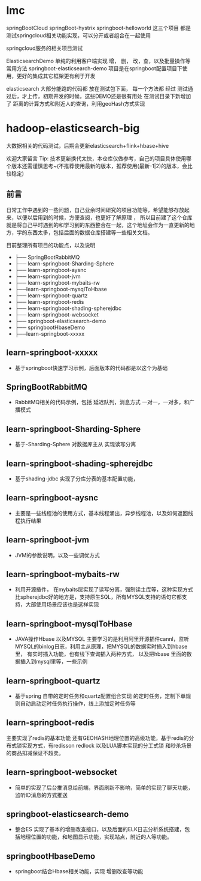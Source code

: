 # lmc
springBootCloud
springBoot-hystrix
springboot-helloworld
这三个项目 都是测试springcloud相关功能实现，可以分开或者组合在一起使用

springcloud服务的相关项目测试



ElasticsearchDemo  单纯的利用客户端实现 增， 删， 改，查，以及批量操作等常用方法
springboot-elasticsearch-demo  项目是在springboot配置项目下使用，更好的集成其它框架更有利于开发

elasticsearch  大部分能跑的代码都 放在测试包下面，
每一个方法都 经过 测试通过后，才上传，初期开发的时候，这些DEMO还是很有用处
在测试目录下新增加了 距离的计算方式和附近人的查询，利用geoHash方式实现



# hadoop-elasticsearch-big
大数据相关的代码测试，后期会更新elasticsearch+flink+hbase+hive

欢迎大家留言
Tip: 技术更新换代太快，本仓库仅做参考，自己的项目具体使用哪个版本还需谨慎思考~(不推荐使用最新的版本，推荐使用(最新-1|2)的版本，会比较稳定)

**前言**
-
   日常工作中遇到的一些问题，自己业余时间研究的项目功能等，希望能够存放起来，以便以后用到的时候，方便查阅，也更好了解原理 ，
   所以目前建了这个仓库就是将自己平时遇到的和学习到的东西整合在一起，这个地址会作为一直更新的地方，学的东西太多，包括后面的数据仓库搭建等一些相关文档。
   
目前整理所有项目的功能点，以及说明

- ├── SpringBootRabbitMQ
- ├── learn-springboot-Sharding-Sphere
- ├── learn-springboot-aysnc
- ├── learn-springboot-jvm
- ├── learn-springboot-mybaits-rw
- ├──learn-springboot-mysqlToHbase
- ├── learn-springboot-quartz
- ├── learn-springboot-redis
- ├── learn-springboot-shading-spherejdbc
- ├── learn-springboot-websocket
- ├── springboot-elasticsearch-demo
- ├── springbootHbaseDemo
- ├──learn-springboot-xxxxx



**learn-springboot-xxxxx**
-
- 基于springboot快速学习示例，后面版本的代码都是以这个为基础

**SpringBootRabbitMQ**
-
-   RabbitMQ相关的代码示例，包括 延迟队列，消息方式 一对一，一对多，和广播模式 

**learn-springboot-Sharding-Sphere**
-  
-    基于-Sharding-Sphere 对数据库主从 实现读写分离

**learn-springboot-shading-spherejdbc**
-
-    基于shading-jdbc 实现了分库分表的基本配置功能，
   
**learn-springboot-aysnc**
-
- 主要是一些线程池的使用方式，基本线程涌出，异步线程池，以及如何返回线程执行结果

**learn-springboot-jvm**
-
-   JVM的参数说明，以及一些调优方式

**learn-springboot-mybaits-rw**
 -
-  利用开源插件， 在mybaits层实现了读写分离，强制读主库等，这种实现方式比spherejdbc好的地方是，支持原生SQL，所有MYSQL支持的语句它都支持，大部使用场景应该也是这样实现

**learn-springboot-mysqlToHbase**
-
- JAVA操作Hbase 以及MYSQL 主要学习的是利用阿里开源插件cannl，监听MYSQL的binlog日志，利用主从原理，把MYSQL的数据实时插入到hbase里， 有实时插入功能，也有线下查询插入两种方式， 以及把hbase 里面的数据插入到mysql里等，一些示例

**learn-springboot-quartz**
-
-  基于spring 自带的定时任务和quartz配置组合实现 的定时任务，定制下单规则自动启动定时任务执行操作，线上添加定时任务等
 
**learn-springboot-redis**
-
 主要实现了redis的基本功能 还有GEOHASH地理位置的高级功能，基于redis的分布式锁实现方式，有redisson redlock 以及LUA脚本实现的分工式锁 和秒杀场景的商品扣减保证不超卖。
 
**learn-springboot-websocket**
-
- 简单的实现了后台推消息给前端，界面刷新不影响，简单的实现了聊天功能，监听ID消息的方式推送

**springboot-elasticsearch-demo**
- 
- 整合ES 实现了基本的增删改查接口，以及后面的ELK日志分析系统搭建，包括地理位置的功能，和地图显示功能，实现站点，附近的人等功能。

**springbootHbaseDemo**
-
- springboot结合Hbase相关功能，实现 增删改查等功能

